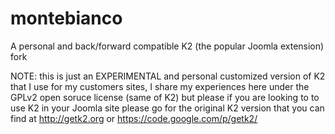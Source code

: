 montebianco
===========

A personal and back/forward compatible K2 (the popular Joomla extension) fork

NOTE: this is just an EXPERIMENTAL and personal customized version of K2 that I use for my customers sites, 
I share my experiences here under the GPLv2 open soruce license (same of K2) but please if you are looking to to use K2
in your Joomla site please go for the original K2 version that you can find at http://getk2.org or https://code.google.com/p/getk2/
